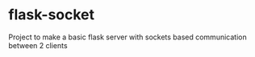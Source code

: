 # flask-socket
Project to make a basic flask server with sockets based communication between 2 clients
